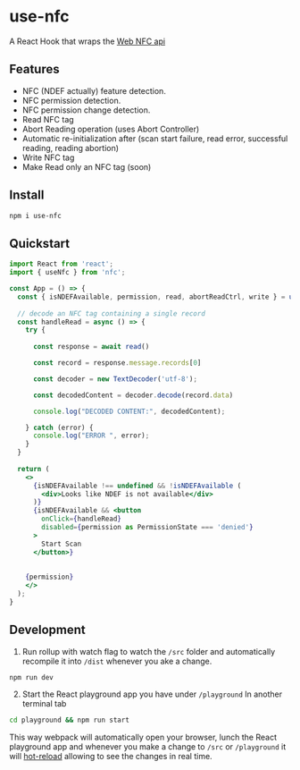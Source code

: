 # use-nfc

A React Hook that wraps the [Web NFC api](https://w3c.github.io/web-nfc/#handover-records)

## Features

- NFC (NDEF actually) feature detection.
- NFC permission detection.
- NFC permission change detection.
- Read NFC tag
- Abort Reading operation (uses Abort Controller)
- Automatic re-initialization after (scan start failure, read error, successful reading, reading abortion)
- Write NFC tag
- Make Read only an NFC tag (soon)

## Install

```bash
npm i use-nfc
```

## Quickstart

```jsx
import React from 'react';
import { useNfc } from 'nfc';

const App = () => {
  const { isNDEFAvailable, permission, read, abortReadCtrl, write } = useNfc()
  
  // decode an NFC tag containing a single record
  const handleRead = async () => {
    try {
      
      const response = await read()

      const record = response.message.records[0]

      const decoder = new TextDecoder('utf-8');

      const decodedContent = decoder.decode(record.data)

      console.log("DECODED CONTENT:", decodedContent);

    } catch (error) {
      console.log("ERROR ", error);
    }
  }
  
  return (
    <>
      {isNDEFAvailable !== undefined && !isNDEFAvailable (
        <div>Looks like NDEF is not available</div>
      )}
      {isNDEFAvailable && <button
        onClick={handleRead}
        disabled={permission as PermissionState === 'denied'}
      >
        Start Scan
      </button>}
    
    
    {permission}
    </>
  );
}
```

## Development

1. Run rollup with watch flag to watch the `/src` folder and automatically recompile it into `/dist` whenever you ake a change.

```bash
npm run dev
```

2. Start the React playground app you have under `/playground` In another terminal tab

```bash
cd playground && npm run start
```

This way webpack will automatically open your browser, lunch the React playground app and whenever you make a change to `/src` or `/playground` it will [hot-reload](https://webpack.js.org/concepts/hot-module-replacement/) allowing to see the changes in real time.